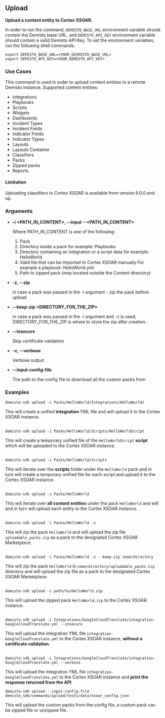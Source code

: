 ## Upload

**Upload a content entity to Cortex XSOAR.**

In order to run the command, `DEMISTO_BASE_URL` environment variable should contain the Demisto base URL, and `DEMISTO_API_KEY` environment variable should contain a valid Demisto API Key.
To set the environment variables, run the following shell commands:
```
export DEMISTO_BASE_URL=<YOUR_DESMISTO_BASE_URL>
export DEMISTO_API_KEY=<YOUR_DEMISTO_API_KEY>
```


### Use Cases
This command is used in order to upload content entities to a remote Demisto instance.
Supported content entities:
- Integrations
- Playbooks
- Scripts
- Widgets
- Dashboards
- Incident Types
- Incident Fields
- Indicator Fields
- Indicator Types
- Layouts
- Layouts Container
- Classifiers
- Packs
- Zipped packs
- Reports

#### Limitation
Uploading classifiers to Cortex XSOAR is available from version 6.0.0 and up.

### Arguments
* **-i <PATH_IN_CONTENT>, --input --<PATH_IN_CONTENT>**

    Where PATH_IN_CONTENT is one of the following:
    1. Pack
    2. Directory inside a pack for example: Playbooks
    3. Directory containing an integration or a script data for example: HelloWorld
    4. Valid file that can be imported to Cortex XSOAR manually For example a playbook: HelloWorld.yml
    5. Path to zipped pack (may located outside the Content directory)

* **-z, --zip**

    in case a pack was passed in the -i argument - zip the pack before upload

* **--keep-zip <DIRECTORY_FOR_THE_ZIP>**

    in case a pack was passed in the -i argument and -z is used, DIRECTORY_FOR_THE_ZIP is where to store the zip after creation.

* **--insecure**

    Skip certificate validation

* **-v, --verbose**

    Verbose output

* **--input-config-file**

    The path to the config file to download all the custom packs from

### Examples
```
demisto-sdk upload -i Packs/HelloWorld/Integrations/HelloWorld/
```
This will create a unified **integration** YML file and will upload it to the Cortex XSOAR instance.
<br/><br/>
```
demisto-sdk upload -i Packs/HelloWorld/Scripts/HelloWorldScript
```
This will create a temporary unified file of the `HelloWorldScript` **script** which will be uploaded to the Cortex XSOAR instance.
<br/><br/>

```
demisto-sdk upload -i Packs/HelloWorld/Scripts
```
This will iterate over the **scripts** folder under the `HelloWorld` pack and in turn will create a temporary unified file for each script and upload it to the Cortex XSOAR instance.
<br/><br/>

```
demisto-sdk upload -i Packs/HelloWorld
```
This will iterate over **all content entities** under the pack `HelloWorld` and will and in turn will upload each entity to the Cortex XSOAR instance.
<br/><br/>
```
demisto-sdk upload -i Packs/HelloWorld -z
```
This will zip the pack `HelloWorld` and will upload the zip file `uploadable_packs.zip` as a pack to the designated Cortex XSOAR Marketplace.
<br/><br/>
```
demisto-sdk upload -i Packs/HelloWorld -z --keep-zip some/directory
```
This will zip the pack `HelloWorld` in `some/directory/uploadable_packs.zip` directory and will upload the zip file as a pack to the designated Cortex XSOAR Marketplace.
<br/><br/>
```
demisto-sdk upload -i path/to/HelloWorld.zip
```
This will upload the zipped pack `HelloWorld.zip` to the Cortex XSOAR instance.
<br/><br/>
```
demisto-sdk upload -i Integrations/GoogleCloudTranslate/integration-GoogleCloudTranslate.yml --insecure
```
This will upload the integration YML file `integration-GoogleCloudTranslate.yml` to the Cortex XSOAR instance, **without a certificate validation**.
<br/><br/>
```
demisto-sdk upload -i Integrations/GoogleCloudTranslate/integration-GoogleCloudTranslate.yml --verbose
```
This will upload the integration YML file `integration-GoogleCloudTranslate.yml` to the Cortex XSOAR instance and **print the response returned from the API**.
```
demisto-sdk upload --input-config-file demisto_sdk/commands/upload/tests/data/xsoar_config.json
```
This will upload the custom packs from the config file, a custom pack can be zipped file or unzipped file.
<br/><br/>
